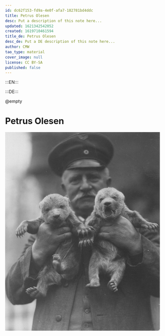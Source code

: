 ```yaml
---
id: dc62f153-fd9a-4e0f-afa7-182781bd4ddc
title: Petrus Olesen
desc: Put a description of this note here...
updated: 1621342542052
created: 1619710461594
title_de: Petrus Olesen
desc_de: Put a DE description of this note here...
author: CMW
tao_type: material
cover_image: null
license: CC BY-SA
published: false
---
```


:::EN:::



:::DE:::

@empty
# Petrus Olesen

![Zoopfleger Petrus Olesen mit Bärenjungen auf dem Arm](images\cmw\Olesen-bears.jpg)

